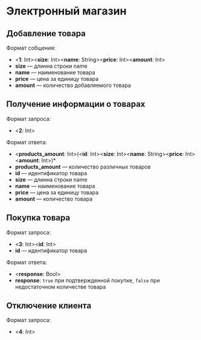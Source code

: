 # Электронный магазин


## Добавление товара
Формат собщения:  
* <**1**: Int><**size**: Int><**name**: String><**price**: Int><**amount**: Int>
* **size** — длинна строки name
* **name** — наименование товара
* **price** — цена за единицу товара
* **amount** — количество добавляемого товара


## Получение информации о товарах
Формат запроса:
* <**2**: Int>

Формат ответа:  
* <**products_amount**: Int>(<**id**: Int><**size**: Int><**name**: String><**price**: Int><**amount**: Int>)*
* **products_amount** — количество различных товаров
* **id** — идентификатор товара
* **size** — длинна строки name
* **name** — наименование товара
* **price** — цена за единицу товара
* **amount** — количество товара


## Покупка товара
Формат запроса:
* <**3**: Int><**id**: Int>
* **id** — идентификатор товара

Формат ответа:  
* <**response**: Bool>
* **response**: `true` при подтвержденной покупке, `false` при недостаточном количестве товара


## Отключение клиента
Формат запроса:
* <**4**: Int>
